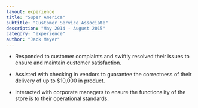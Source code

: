```yaml
---
layout: experience
title: "Super America"
subtitle: "Customer Service Associate"
description: "May 2014 - August 2015"
category: "experience"
author: "Jack Meyer"
---
```

<!-- Start Writing Below in Markdown -->
* Responded to customer complaints and swiftly resolved their issues to ensure and maintain customer satisfaction.

* Assisted with checking in vendors to guarantee the correctness of their delivery of up to $10,000 in product.

* Interacted with corporate managers to ensure the functionality of the store is to their operational standards.
